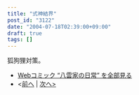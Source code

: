 ```yaml
---
title: "式神結界"
post_id: "3122"
date: "2004-07-18T02:39:00+09:00"
draft: true
tags: []
---
```


狐狗狸対策。

* [Webコミック “八雲家の日常” を全部見る](https://danmaq.com/tag/yakumo-family?order=ASC)
* <[前へ](https://danmaq.com/3121) | [次へ>](https://danmaq.com/3123)
